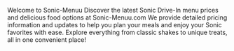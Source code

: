 Welcome to Sonic-Menuu
Discover the latest Sonic Drive-In menu prices and delicious food options at Sonic-Menuu.com
We provide detailed pricing information and updates to help you plan your meals and enjoy your Sonic
favorites with ease. Explore everything from classic shakes to unique treats, all in one convenient place!

